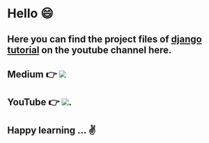 # Hello 😄

## Here you can find the project files of [django tutorial](https://www.youtube.com/watch?v=LiiSsTuR6Xk) on the youtube channel here. 


## Medium 👉  [![](https://img.shields.io/badge/Medium-English-purple.svg?&logo=medium&logoColor=white)](https://tirendazacademy.medium.com)

## YouTube 👉  [![](https://img.shields.io/badge/YouTube-Turkish-deeppink?&logo=youtube&logoColor=white)](https://www.youtube.com/tirendazakademi). 

## Happy learning ... ✌️ 
